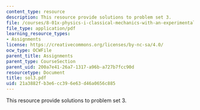 ```yaml
---
content_type: resource
description: This resource provide solutions to problem set 3.
file: /courses/8-01x-physics-i-classical-mechanics-with-an-experimental-focus-fall-2002/21a3882fb3e6cc396e63d46a0656c885_sol3.pdf
file_type: application/pdf
learning_resource_types:
- Assignments
license: https://creativecommons.org/licenses/by-nc-sa/4.0/
ocw_type: OCWFile
parent_title: Assignments
parent_type: CourseSection
parent_uid: 200a7e41-26a7-1317-a96b-a727b7fcc90d
resourcetype: Document
title: sol3.pdf
uid: 21a3882f-b3e6-cc39-6e63-d46a0656c885
---
```

This resource provide solutions to problem set 3.